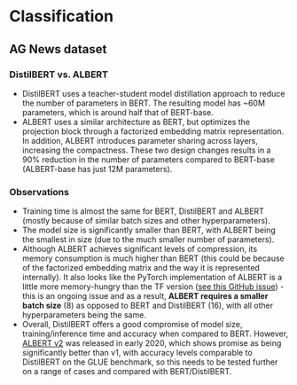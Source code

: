 # Classification

## AG News dataset

### DistilBERT vs. ALBERT

* DistilBERT uses a teacher-student model distillation approach to reduce the number of parameters in BERT. The resulting model has ~60M parameters, which is around half that of BERT-base.
* ALBERT uses a similar architecture as BERT, but optimizes the projection block through a factorized embedding matrix representation. In addition, ALBERT introduces parameter sharing across layers, increasing the compactness. These two design changes results in a 90% reduction in the number of parameters compared to BERT-base (ALBERT-base has just 12M parameters).

### Observations

* Training time is almost the same for BERT, DistilBERT and ALBERT (mostly because of similar batch sizes and other hyperparameters).
* The model size is significantly smaller than BERT, with ALBERT being the smallest in size (due to the much smaller number of parameters).
* Although ALBERT achieves significant levels of compression, its memory consumption is much higher than BERT (this could be because of the factorized embedding matrix and the way it is represented internally). It also looks like the PyTorch implementation of ALBERT is a little more memory-hungry than the TF version ([see this GitHub issue](https://github.com/huggingface/transformers/issues/2284)) - this is an ongoing issue and as a result, **ALBERT requires a smaller batch size** (8) as opposed to BERT and DistilBERT (16), with all other hyperparameters being the same.
* Overall, DistilBERT offers a good compromise of model size, training/inference time and accuracy when compared to BERT. However, [ALBERT v2](https://syncedreview.com/2020/01/03/google-releases-albert-v2-chinese-language-models/) was released in early 2020, which shows promise as being significantly better than v1, with accuracy levels comparable to DistilBERT on the GLUE benchmark, so this needs to be tested further on a range of cases and compared with BERT/DistilBERT.